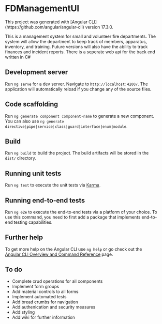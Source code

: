 # FDManagementUI

<p>This project was generated with [Angular CLI](https://github.com/angular/angular-cli) version 17.3.0.</p>
<p>This is a management system for small and volunteer fire departments. The system will allow the department to keep track of members, apparatus, inventory, and training.
Future versions will also have the ability to track finances and incident reports. There is a seperate web api for the back end written in C#</p>

## Development server

Run `ng serve` for a dev server. Navigate to `http://localhost:4200/`. The application will automatically reload if you change any of the source files.

## Code scaffolding

Run `ng generate component component-name` to generate a new component. You can also use `ng generate directive|pipe|service|class|guard|interface|enum|module`.

## Build

Run `ng build` to build the project. The build artifacts will be stored in the `dist/` directory.

## Running unit tests

Run `ng test` to execute the unit tests via [Karma](https://karma-runner.github.io).

## Running end-to-end tests

Run `ng e2e` to execute the end-to-end tests via a platform of your choice. To use this command, you need to first add a package that implements end-to-end testing capabilities.

## Further help

To get more help on the Angular CLI use `ng help` or go check out the [Angular CLI Overview and Command Reference](https://angular.io/cli) page.

## To do
<ul>
    <li>Complete crud operations for all components</li>
    <li>Implement form groups</li>
    <li>Add material controls to all forms</li>
    <li>Implement automated tests</li>
    <li>Add bread crumbs for navigation</li>
    <li>Add authenication and security measures</li>
    <li>Add styling</li>
    <li>Add wiki for further information</li>
</ul>